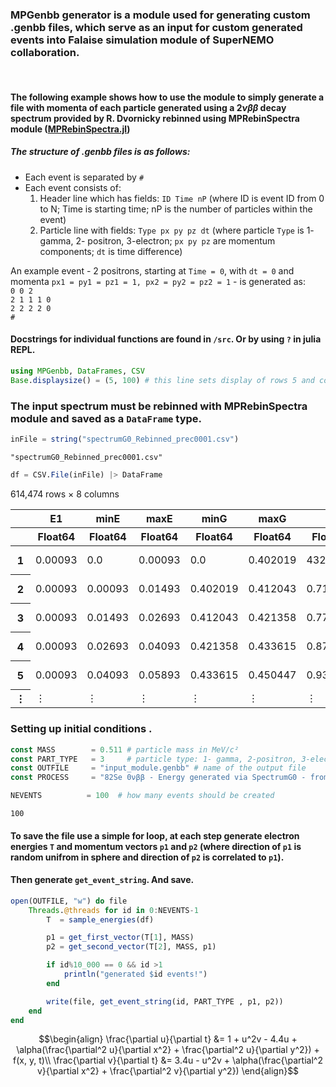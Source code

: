 ### MPGenbb generator is a module used for generating custom .genbb files, which serve as an input for custom generated events into Falaise simulation module of SuperNEMO collaboration. 
<br>

#### The following example shows how to use the module to simply generate a file with momenta of each particle generated using a $2\nu\beta\beta$ decay spectrum provided by R. Dvornicky rebinned using MPRebinSpectra module (<a href="https://github.com/Shoram444/MPRebinSpectra.jl">MPRebinSpectra.jl</a>)


##### The structure of .genbb files is as follows: 
+ Each event is separated by ``#``
+ Each event consists of:
    1. Header line which has fields: ``ID Time nP`` (where ID is event ID from 0 to N; Time is starting time; nP is the number of particles within the event)
    2. Particle line with fields: ``Type px py pz dt`` (where particle ``Type`` is 1- gamma, 2- positron, 3-electron; ``px py pz`` are momentum components; ``dt`` is time difference)

An example event - 2 positrons, starting at ``Time = 0``, with ``dt = 0`` and momenta ``px1 = py1 = pz1 = 1, px2 = py2 = pz2 = 1`` - is generated as:
<br>
``0 0 2 `` <br>
``2 1 1 1 0`` <br>
``2 2 2 2 0`` <br>
``#``

#### Docstrings for individual functions are found in ``/src``. Or by using ``?`` in julia REPL. 



```julia
using MPGenbb, DataFrames, CSV
Base.displaysize() = (5, 100) # this line sets display of rows 5 and cols 100
```

### The input spectrum must be rebinned with MPRebinSpectra module and saved as a ``DataFrame`` type.


```julia
inFile = string("spectrumG0_Rebinned_prec0001.csv")
```




    "spectrumG0_Rebinned_prec0001.csv"




```julia
df = CSV.File(inFile) |> DataFrame
```




<div class="data-frame"><p>614,474 rows × 8 columns</p><table class="data-frame"><thead><tr><th></th><th>E1</th><th>minE</th><th>maxE</th><th>minG</th><th>maxG</th><th>a</th><th>b</th><th>cdf</th></tr><tr><th></th><th title="Float64">Float64</th><th title="Float64">Float64</th><th title="Float64">Float64</th><th title="Float64">Float64</th><th title="Float64">Float64</th><th title="Float64">Float64</th><th title="Float64">Float64</th><th title="Float64">Float64</th></tr></thead><tbody><tr><th>1</th><td>0.00093</td><td>0.0</td><td>0.00093</td><td>0.0</td><td>0.402019</td><td>432.278</td><td>0.0</td><td>1.86939e-7</td></tr><tr><th>2</th><td>0.00093</td><td>0.00093</td><td>0.01493</td><td>0.402019</td><td>0.412043</td><td>0.716006</td><td>0.401353</td><td>5.88537e-6</td></tr><tr><th>3</th><td>0.00093</td><td>0.01493</td><td>0.02693</td><td>0.412043</td><td>0.421358</td><td>0.776314</td><td>0.400452</td><td>1.08858e-5</td></tr><tr><th>4</th><td>0.00093</td><td>0.02693</td><td>0.04093</td><td>0.421358</td><td>0.433615</td><td>0.875475</td><td>0.397782</td><td>1.68706e-5</td></tr><tr><th>5</th><td>0.00093</td><td>0.04093</td><td>0.05893</td><td>0.433615</td><td>0.450447</td><td>0.93513</td><td>0.39534</td><td>2.48272e-5</td></tr><tr><th>&vellip;</th><td>&vellip;</td><td>&vellip;</td><td>&vellip;</td><td>&vellip;</td><td>&vellip;</td><td>&vellip;</td><td>&vellip;</td><td>&vellip;</td></tr></tbody></table></div>



### Setting up initial conditions .


```julia
const MASS        = 0.511 # particle mass in MeV/c²
const PART_TYPE   = 3     # particle type: 1- gamma, 2-positron, 3-electron
const OUTFILE     = "input_module.genbb" # name of the output file
const PROCESS     = "82Se 0νββ - Energy generated via SpectrumG0 - from R. Dvornicky";
```


```julia
NEVENTS          = 100  # how many events should be created
```




    100



#### To save the file use a simple for loop, at each step generate electron energies ```T``` and momentum vectors ``p1`` and ``p2`` (where direction of ``p1`` is random unifrom in sphere and direction of ``p2`` is correlated to ``p1``). 
#### Then generate ``get_event_string``. And save.


```julia
open(OUTFILE, "w") do file
    Threads.@threads for id in 0:NEVENTS-1
        T  = sample_energies(df)

        p1 = get_first_vector(T[1], MASS)
        p2 = get_second_vector(T[2], MASS, p1)

        if id%10_000 == 0 && id >1
            println("generated $id events!")
        end

        write(file, get_event_string(id, PART_TYPE , p1, p2))
    end
end
```


```math
\begin{align}
\frac{\partial u}{\partial t} &= 1 + u^2v - 4.4u + \alpha(\frac{\partial^2 u}{\partial x^2} + \frac{\partial^2 u}{\partial y^2}) + f(x, y, t)\\
\frac{\partial v}{\partial t} &= 3.4u - u^2v + \alpha(\frac{\partial^2 v}{\partial x^2} + \frac{\partial^2 v}{\partial y^2})
\end{align}
```

